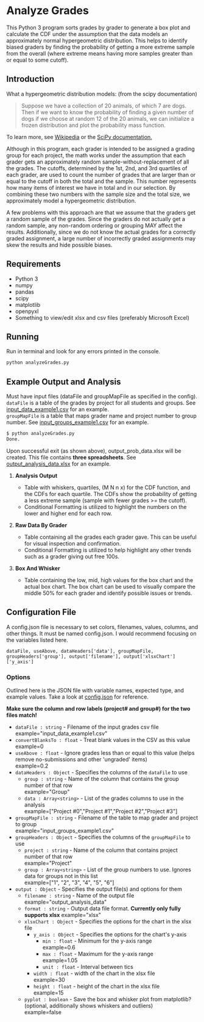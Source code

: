 # Analyze Grades
This Python 3 program sorts grades by grader to generate a box plot and calculate the 
CDF under the assumption that the data models an approximately normal 
hypergeometric distribution. This helps to identify biased graders by finding the probability of getting 
a more extreme sample from the overall (where extreme means having more samples greater than or equal 
to some cutoff).

## Introduction

What a hypergeometric distribution models: (from the scipy documentation)  
> Suppose we have a collection of 20 animals, of which 7 
are dogs. Then if we want to know the probability of finding a given number of dogs if we 
choose at random 12 of the 20 animals, we can initialize a frozen distribution and plot the 
probability mass function.

To learn more, see [Wikipedia](https://en.wikipedia.org/wiki/Hypergeometric_distribution) or the 
[SciPy documentation.](https://docs.scipy.org/doc/scipy-0.14.0/reference/generated/scipy.stats.hypergeom.html)

Although in this program, each grader is intended to be assigned a grading group for each project,
the math works under the assumption that each grader gets an approximately random sample-without-replacement of
all the grades. The cutoffs, determined by the 1st, 2nd, and 3rd quartiles of each grader, are used
to count the number of grades that are larger than or equal to the cutoff in both the total and the
sample. This number represents how many items of interest we have in total and in our selection. 
By combining these two numbers with the sample size and the total size, we approximately model a hypergeometric
distribution.

A few problems with this approach are that we assume that the graders get a random sample of the grades.
Since the graders do not actually get a random sample, any non-random ordering or grouping MAY
affect the results. Additionally, since we do not know the actual grades for a correctly graded 
assignment, a large number of incorrectly graded assignments may skew the results and hide possible biases.
  

## Requirements
- Python 3
- numpy
- pandas
- scipy
- matplotlib
- openpyxl
- Something to view/edit xlsx and csv files (preferably Microsoft Excel)

## Running
Run in terminal and look for any errors printed in the console.
```bash
python analyzeGrades.py
```

## Example Output and Analysis
Must have input files (dataFile and groupMapFile as specified in the config).  
```dataFile``` is a table of the grades by project for all students and groups. See 
[input_data_example1.csv](/examples/input_data_example1.csv) for an example.   
```groupMapFile``` is a table that maps grader name and project number to group number. See 
[input_groups_example1.csv](/examples/input_groups_example1.csv) for an example.   
```bash
$ python analyzeGrades.py
Done.
```
Upon successful exit (as shown above), output_prob_data.xlsx will be created. This file
contains **three spreadsheets**. See [output_analysis_data.xlsx](/examples/output_analysis_data.xlsx) for an example.
  
1. **Analysis Output**   
    - Table with whiskers, quartiles, (M N n x) for the CDF function, and the CDFs for
each quartile. The CDFs show the probability of getting a less extreme sample (sample with fewer grades >= the cutoff).
    - Conditional Formatting is utilized to highlight the numbers on the lower and higher end for each row.
    
2. **Raw Data By Grader**   
    - Table containing all the grades each grader gave. This can be useful for visual inspection and confirmation.
    - Conditional Formatting is utilized to help highlight any other trends such as a grader giving out free 100s.

3. **Box And Whisker**   
    - Table containing the low, mid, high values for the box chart and the actual box chart. The box chart
    can be used to visually compare the middle 50% for each grader and identify possible issues or trends.


## Configuration File
A config.json file is necessary to set colors, filenames, values, columns, and other things. 
It must be named config.json. I would recommend focusing on the variables listed here.
 

```dataFile, useAbove, dataHeaders['data'], groupMapFile, groupHeaders['group'], output['filename'], output['xlsxChart']['y_axis']```
 
### Options
Outlined here is the JSON file with variable names, expected type, and example values. 
Take a look at [config.json](/examples/config.json) for reference.
 
**Make sure the column and row labels (project# and group#) for the two files match!**
 
- ```dataFile : string``` - Filename of the input grades csv file  
example="input_data_example1.csv"
- ```convertBlanksTo : float``` - Treat blank values in the CSV as this value  
example=0
- ```useAbove : float``` - Ignore grades less than or equal to this value 
(helps remove no-submissions and other 'ungraded' items)  
example=0.2
- ```dataHeaders : Object``` - Specifies the columns of the ```dataFile``` to use
    - ```group : string``` - Name of the column that contains the group number of that row   
    example="Group"
    - ```data : Array<string>``` - List of the grades columns to use in the analysis  
    example=["Project #0","Project #1","Project #2","Project #3"]
- ```groupMapFile : string``` - Filename of the table to map grader and project to group  
example="input_groups_example1.csv"
- ```groupHeaders : Object``` - Specifies the columns of the ```groupMapFile``` to use
    - ```project : string``` - Name of the column that contains project number of that row   
    example="Project"
    - ```group : Array<string>``` - List of the group numbers to use. Ignores data for groups not in this list   
    example=["1", "2", "3", "4", "5", "6"]
- ```output : Object``` - Specifies the output file(s) and options for them
    - ```filename : string``` - Name of the output file  
    example="output_analysis_data"
    - ```format : string``` - Output data file format. **Currently only fully supports xlsx**
    example="xlsx"
    - ```xlsxChart : Object``` - Specifies the options for the chart in the xlsx file
        - ```y_axis : Object``` - Specifies the options for the chart's y-axis
            - ```min : float``` - Minimum for the y-axis range  
            example=0.6
            - ```max : float``` - Maximum for the y-axis range  
            example=1.05
            - ```unit : float``` - Interval between tics
        - ```width : float``` - width of the chart in the xlsx file  
        example=30
        - ```height : float``` - height of the chart in the xlsx file  
        example=15
    - ```pyplot : boolean``` - Save the box and whisker plot from matplotlib?
    (optional, additionally shows whiskers and outliers)  
    example=false